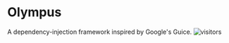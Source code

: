 # Olympus
A dependency-injection framework inspired by Google's Guice.
![visitors](https://visitor-badge.glitch.me/badge?AtlasDev144.Olympus=AtlasDev144.Olympus)
